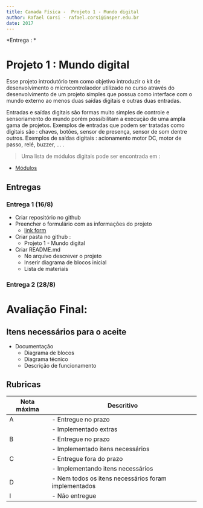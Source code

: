 ```yaml
---
title: Camada Física -  Projeto 1 - Mundo digital
author: Rafael Corsi - rafael.corsi@insper.edu.br
date: 2017
---
```


*Entrega : *

# Projeto 1 : Mundo digital

Esse projeto introdutório tem como objetivo introduzir o kit de desenvolvimento  o microcontrolaodor utilizado no curso através do desenvolvimento de um projeto simples que possua como interface com o mundo externo ao menos duas saídas digitais e outras duas entradas.

Entradas e saídas digitais são formas muito simples de controle e sensoriamento do mundo porém possibilitam a execução de uma ampla gama de projetos. Exemplos de entradas que podem ser tratadas como digitais são : chaves, botões, sensor de presença, sensor de som dentre outros. Exemplos de saídas digitais : acionamento motor DC, motor de passo, relé, buzzer, ... .

> Uma lista de módulos digitais pode ser encontrada em :

 - [Módulos](https://github.com/Insper/Computacao-Embarcada/wiki/Exemplos-de-entradas-e-sa%C3%ADdas-digitais)

## Entregas 

### Entrega 1 (16/8)

- Criar repositório no github
- Preencher o formulário com as informações do projeto 
    - [link form](https://goo.gl/forms/fST5XVDMZASBsffm1)
- Criar pasta no github :
    - Projeto 1 - Mundo digital
- Criar README.md
    - No arquivo descrever o projeto 
    - Inserir diagrama de blocos inicial
    - Lista de materiais

### Entrega 2 (28/8)
 
# Avaliação Final:

## Itens necessários para o aceite
- Documentação
    - Diagrama de blocos 
    - Diagrama técnico
    - Descrição de funcionamento 


## Rubricas

| Nota máxima | Descritivo                                           |
|-------------|------------------------------------------------------|
| A           | - Entregue no prazo                                  |
|             | - Implementado extras                                |
| B           | - Entregue no prazo                                  |
|             | - Implementado itens necessários                     |
| C           | - Entregue fora do prazo                             |
|             | - Implementando itens necessários                    |
| D           | - Nem todos os itens necessários foram implementados |
| I           | - Não entregue                                       |



